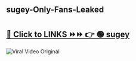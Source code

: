 
 ## sugey-Only-Fans-Leaked

# <h2><a href="https://clipsfans.com/sugey&ref=git">🔗 Click to LINKS ⏩⏩ 👉 🟢 sugey </a></h2>

<a href="https://clipsfans.com/sugey&ref=git" rel="nofollow" data-target="animated-image.originalLink"><img src="https://i.ibb.co.com/xMMVF88/686577567.gif" alt="Viral Video Original" style="max-width: 100%; display: inline-block;" data-target="animated-image.originalImage"></a>
